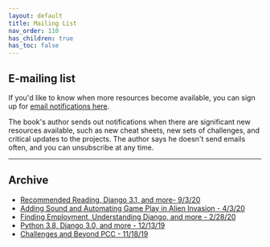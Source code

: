 ```yaml
---
layout: default
title: Mailing List
nav_order: 110
has_children: true
has_toc: false
---
```


## E-mailing list

If you'd like to know when more resources become available, you can sign up for [email notifications here](https://emailoctopus.com/lists/95c27296-f1d4-11e9-be00-06b4694bee2a/forms/subscribe).

The book's author sends out notifications when there are significant new resources available, such as new cheat sheets, new sets of challenges, and critical updates to the projects. The author says he doesn't send emails often, and you can unsubscribe at any time.

---

## Archive

- [Recommended Reading, Django 3.1, and more- 9/3/20](../mailing_list_archive/ml_5_recommended_reading/)
- [Adding Sound and Automating Game Play in Alien Invasion - 4/3/20](../mailing_list_archive/ml_4_ai_player/)
- [Finding Employment, Understanding Django, and more - 2/28/20](../mailing_list_archive/ml_3_finding_employment_more/)
- [Python 3.8, Django 3.0, and more - 12/13/19](../mailing_list_archive/ml_2_python38_more/)
- [Challenges and Beyond PCC - 11/18/19](../mailing_list_archive/ml_1_challenges_beyond_pcc/)